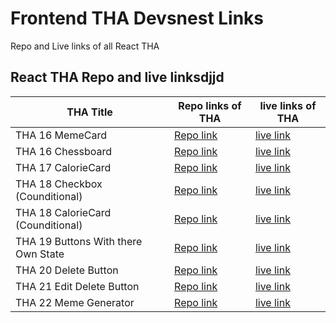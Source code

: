 # Frontend THA Devsnest Links

Repo and Live links of all React THA

## React THA Repo and live linksdjjd

THA Title | Repo links of THA | live links of THA
------------ | ------------- | -------------
THA 16 MemeCard | [Repo link](https://github.com/rishichourasia/devnest-frontend/tree/master/react-tha) | [live link](https://react-card-tha.netlify.app/)
THA 16 Chessboard | [Repo link](https://codesandbox.io/s/day-16-checkbox-jcuwq?file=/src/App.js) | [live link](https://jcuwq.csb.app/)
THA 17 CalorieCard | [Repo link](https://codesandbox.io/s/day-17-calorie-card-804e1) | [live link](https://804e1.csb.app/)
THA 18 Checkbox (Counditional) | [Repo link](https://codesandbox.io/s/tha-18-checker-box-with-counditional-8wpwz) | [live link](https://8wpwz.csb.app/)
THA 18 CalorieCard (Counditional) | [Repo link](https://codesandbox.io/s/tha-18-calorie-checker-with-coundition-m0uw1) | [live link](https://m0uw1.csb.app/)
THA 19 Buttons With there Own State | [Repo link](https://codesandbox.io/s/tha-19-buttons-with-their-own-state-0keyo) | [live link](https://0keyo.csb.app/)
THA 20 Delete Button | [Repo link](https://codesandbox.io/s/tha-20-delete-button-if2pf?file=/src/Components/CalorieCard.js) | [live link](https://if2pf.csb.app/)
THA 21 Edit Delete Button | [Repo link](https://codesandbox.io/s/tha-20-delete-button-if2pf?file=/src/Components/CalorieCard.js) | [live link](https://if2pf.csb.app/)
THA 22 Meme Generator | [Repo link](https://codesandbox.io/s/tha-20-delete-button-if2pf?file=/src/Components/CalorieCard.js) | [live link](https://if2pf.csb.app/)
